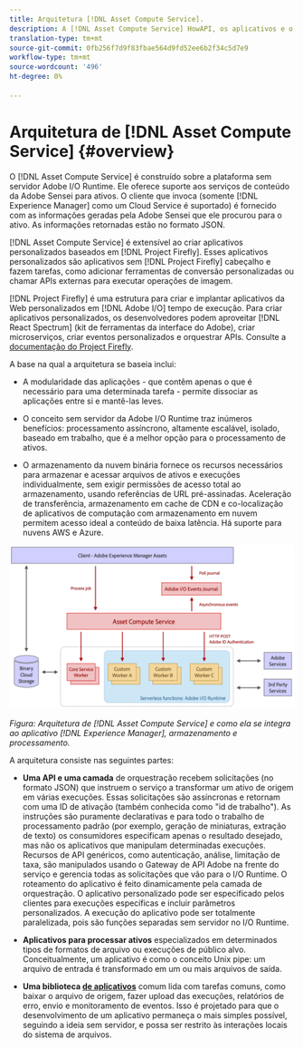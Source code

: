 ```yaml
---
title: Arquitetura [!DNL Asset Compute Service].
description: A [!DNL Asset Compute Service] HowAPI, os aplicativos e o SDK trabalham juntos para fornecer um serviço de processamento de ativos nativo na nuvem.
translation-type: tm+mt
source-git-commit: 0fb256f7d9f83fbae564d9fd52ee6b2f34c5d7e9
workflow-type: tm+mt
source-wordcount: '496'
ht-degree: 0%

---
```



# Arquitetura de [!DNL Asset Compute Service] {#overview}

O [!DNL Asset Compute Service] é construído sobre a plataforma sem servidor Adobe I/O Runtime. Ele oferece suporte aos serviços de conteúdo da Adobe Sensei para ativos. O cliente que invoca (somente [!DNL Experience Manager] como um Cloud Service é suportado) é fornecido com as informações geradas pela Adobe Sensei que ele procurou para o ativo. As informações retornadas estão no formato JSON.

[!DNL Asset Compute Service] é extensível ao criar aplicativos personalizados baseados em [!DNL Project Firefly]. Esses aplicativos personalizados são aplicativos sem [!DNL Project Firefly] cabeçalho e fazem tarefas, como adicionar ferramentas de conversão personalizadas ou chamar APIs externas para executar operações de imagem.

[!DNL Project Firefly] é uma estrutura para criar e implantar aplicativos da Web personalizados em [!DNL Adobe I/O] tempo de execução. Para criar aplicativos personalizados, os desenvolvedores podem aproveitar [!DNL React Spectrum] (kit de ferramentas da interface do Adobe), criar microserviços, criar eventos personalizados e orquestrar APIs. Consulte a [documentação do Project Firefly](https://www.adobe.io/apis/experienceplatform/project-firefly/docs.html).

A base na qual a arquitetura se baseia inclui:

* A modularidade das aplicações - que contêm apenas o que é necessário para uma determinada tarefa - permite dissociar as aplicações entre si e mantê-las leves.

* O conceito sem servidor da Adobe I/O Runtime traz inúmeros benefícios: processamento assíncrono, altamente escalável, isolado, baseado em trabalho, que é a melhor opção para o processamento de ativos.

* O armazenamento da nuvem binária fornece os recursos necessários para armazenar e acessar arquivos de ativos e execuções individualmente, sem exigir permissões de acesso total ao armazenamento, usando referências de URL pré-assinadas. Aceleração de transferência, armazenamento em cache de CDN e co-localização de aplicativos de computação com armazenamento em nuvem permitem acesso ideal a conteúdo de baixa latência. Há suporte para nuvens AWS e Azure.

![Arquitetura do Serviço de Computação de Ativos](assets/architecture-diagram.png)

*Figura: Arquitetura de [!DNL Asset Compute Service] e como ela se integra ao aplicativo [!DNL Experience Manager], armazenamento e processamento.*

A arquitetura consiste nas seguintes partes:

* **Uma API e uma camada** de orquestração recebem solicitações (no formato JSON) que instruem o serviço a transformar um ativo de origem em várias execuções. Essas solicitações são assíncronas e retornam com uma ID de ativação (também conhecida como &quot;id de trabalho&quot;). As instruções são puramente declarativas e para todo o trabalho de processamento padrão (por exemplo, geração de miniaturas, extração de texto) os consumidores especificam apenas o resultado desejado, mas não os aplicativos que manipulam determinadas execuções. Recursos de API genéricos, como autenticação, análise, limitação de taxa, são manipulados usando o Gateway de API Adobe na frente do serviço e gerencia todas as solicitações que vão para o I/O Runtime. O roteamento do aplicativo é feito dinamicamente pela camada de orquestração. O aplicativo personalizado pode ser especificado pelos clientes para execuções específicas e incluir parâmetros personalizados. A execução do aplicativo pode ser totalmente paralelizada, pois são funções separadas sem servidor no I/O Runtime.

* **Aplicativos para processar ativos** especializados em determinados tipos de formatos de arquivo ou execuções de público alvo. Conceitualmente, um aplicativo é como o conceito Unix pipe: um arquivo de entrada é transformado em um ou mais arquivos de saída.

* **Uma biblioteca [de aplicativos](https://github.com/adobe/asset-compute-sdk)** comum lida com tarefas comuns, como baixar o arquivo de origem, fazer upload das execuções, relatórios de erro, envio e monitoramento de eventos. Isso é projetado para que o desenvolvimento de um aplicativo permaneça o mais simples possível, seguindo a ideia sem servidor, e possa ser restrito às interações locais do sistema de arquivos.

<!-- TBD:

* About the YAML file?
* See [https://github.com/AdobeDocs/project-firefly/blob/master/getting_started/first_app.md#5-anatomy-of-a-project-firefly-application](https://github.com/AdobeDocs/project-firefly/blob/master/getting_started/first_app.md#5-anatomy-of-a-project-firefly-application).

* minimize description to custom applications
* remove all internal stuff (e.g. Photoshop application, API Gateway) from text and diagram
* update diagram to focus on 3rd party custom applications ONLY
* Explain important transactions/handshakes?
* Flow of assets/control? See the illustration on the Nui diagrams wiki.
* Illustrations. See the SVG shared by Alex.
* Exceptions? Limitations? Call-outs? Gotchas?
* Do we want to add what basic processing is not available currently, that is expected by existing AEM customers?
-->
